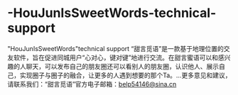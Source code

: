 # -HouJunIsSweetWords-technical-support
"HouJunIsSweetWords"technical support
“甜言觅语”是一款基于地理位置的交友软件，旨在促进同城用户“心对心，键对键”地进行交流。在甜言蜜语可以和感兴趣的人聊天，可以发布自己的朋友圈还可以看别人的朋友圈，认识他人、展示自己，实现圈子与圈子的融合，让更多的人遇到想要的那个Ta。…更多意见和建议，请联系我们：“甜言觅语”官方电子邮箱：belp54146@sina.cn

